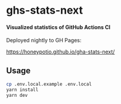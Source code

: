 # ghs-stats-next

#### Visualized statistics of GitHub Actions CI

Deployed nightly to GH Pages:

https://honeypotio.github.io/gha-stats-next/

## Usage

```bash
cp .env.local.example .env.local
yarn install
yarn dev
```
